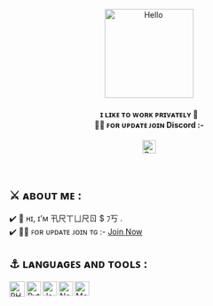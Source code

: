 <p align="center"><a href="https://dsc.gg/babel-in"><img src="https://ik.imagekit.io/techiesneh/hi_O3s9BgplD.gif" alt="Hello" width="160px" /></a></p>
<h4 align="center">ɪ ʟɪᴋᴇ ᴛᴏ ᴡᴏʀᴋ ᴘʀɪᴠᴀᴛᴇʟʏ 🔏 <br> 🤹‍♂️ ꜰᴏʀ ᴜᴘᴅᴀᴛᴇ ᴊᴏɪɴ Discord :- <br></h4>

<p align="center"> <a href="https://github.com/Babel-In/"><img height="24" src="https://git-visitors.vercel.app/api/Babel-In" alt="Babel-In" /></a> </p><br>

## ⚔️ ᴀʙᴏᴜᴛ ᴍᴇ : <br>

✔️ 👋 ʜɪ, ɪ’ᴍ 卂尺ㄒㄩ尺ㄖ $ ﾌ丂 .<br>
✔️ 🤹‍♂️ ꜰᴏʀ ᴜᴘᴅᴀᴛᴇ ᴊᴏɪɴ ᴛɢ :- [Join Now](https://dsc.gg/babel-in) <br>

## ⚓ ʟᴀɴɢᴜᴀɢᴇꜱ ᴀɴᴅ ᴛᴏᴏʟꜱ :


<a href="https://www.w3schools.com/php/" target="_blank"><img align="left" alt="PHP" width="28px" src="https://upload.wikimedia.org/wikipedia/commons/thumb/3/31/Webysther_20160423_-_Elephpant.svg/250px-Webysther_20160423_-_Elephpant.svg.png" /></a>
<a href="https://www.w3schools.com/python/" target="_blank"> <img align="left" alt="Python" width="26px" src="https://static.vecteezy.com/system/resources/previews/012/697/295/original/3d-python-programming-language-logo-free-png.png"/> </a>
<a href="https://www.w3schools.com/js/" target="_blank"> <img align="left" alt="JavaScript" width="26px" src="https://upload.wikimedia.org/wikipedia/commons/6/6a/JavaScript-logo.png"/> </a>
<a href="https://www.w3schools.com/nodejs/" target="_blank"> <img align="left" alt="NodeJS" width="26px" src="https://avatars.githubusercontent.com/u/9950313?s=200&v=4"/> </a>
<a href="https://www.w3schools.com/mongodb/" target="_blank"> <img align="left" alt="MongoDB" width="26px" src="https://avatars.githubusercontent.com/u/45120?s=200&v=4"/> </a>
